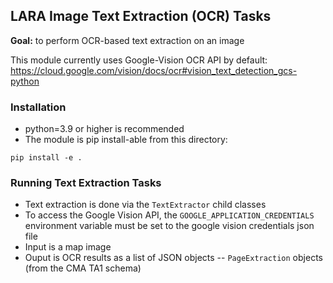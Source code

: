 
## LARA Image Text Extraction (OCR) Tasks

**Goal:** to perform OCR-based text extraction on an image

This module currently uses Google-Vision OCR API by default:
https://cloud.google.com/vision/docs/ocr#vision_text_detection_gcs-python


### Installation

* python=3.9 or higher is recommended
* The module is pip install-able from this directory:
``` 
pip install -e .
```

### Running Text Extraction Tasks

* Text extraction is done via the `TextExtractor` child classes
* To access the Google Vision API, the `GOOGLE_APPLICATION_CREDENTIALS` environment variable must be set to the google vision credentials json file 
* Input is a map image 
* Ouput is OCR results as a list of JSON objects --  `PageExtraction` objects (from the CMA TA1 schema)






